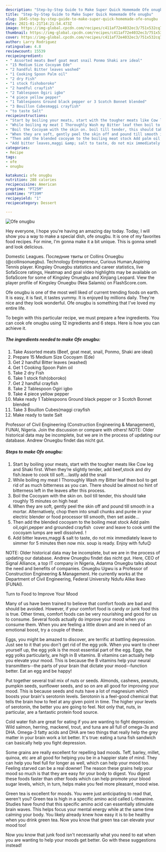 ```yaml
---
description: "Step-by-Step Guide to Make Super Quick Homemade Ofe onugbu"
title: "Step-by-Step Guide to Make Super Quick Homemade Ofe onugbu"
slug: 1645-step-by-step-guide-to-make-super-quick-homemade-ofe-onugbu
date: 2021-01-21T14:21:54.473Z
image: https://img-global.cpcdn.com/recipes/c411af72e4032ec3/751x532cq70/ofe-onugbu-recipe-main-photo.jpg
thumbnail: https://img-global.cpcdn.com/recipes/c411af72e4032ec3/751x532cq70/ofe-onugbu-recipe-main-photo.jpg
cover: https://img-global.cpcdn.com/recipes/c411af72e4032ec3/751x532cq70/ofe-onugbu-recipe-main-photo.jpg
author: Larry Rodriguez
ratingvalue: 4.8
reviewcount: 15539
recipeingredient:
- " Assorted meats Beef goat meat snail Ponmo Shaki are ideal"
- "15 Medium Size Cocoyam Ede"
- "2 handful Bitter leaves washed"
- "1 Cooking Spoon Palm oil"
- "2 dry Fish"
- "1 stock fishoboroko"
- "2 handful crayfish"
- "2 Tablespoon Ogiri igbo"
- "4 piece yellow pepper"
- "1 Tablespoons Ground black pepper or 3 Scotch Bonnet blended"
- "3 Bouillon Cubesmaggi crayfish"
- "to taste Salt"
recipeinstructions:
- "Start by boiling your meats, start with the tougher meats like Cow leg and Shaki first. When they’re slightly tender, add beef,stock and dry fish.leave to cook till soft….lastly add the snail"
- "While boiling my meat I Thoroughly Wash my Bitter leaf then boil to get rid of as much bitterness as you can. There should be almost no hint of bitterness left in the leaves after this process."
- "Boil the Cocoyam with the skin on. boil till tender, this should take roughly 15 minutes on high heat"
- "When they are soft, gently peel the skin off and pound till smooth in a mortar. Alternatively, chop them into small chunks and purée in your electric blender or food processor till smooth, then set aside…"
- "Then add the blended cocoyam to the boiling meat stock Add palm oil,ogiri,pepper and grounded crayfish  cover and leave to cook until the cocoyam lumps are well dissolved. !"
- "Add bitter leaves,maggi &amp; salt to taste, do not mix immediately leave to simmer for 5 minutes then now mix. soup is ready. Enjoy with fufu😉"
categories:
- Recipe
tags:
- ofe
- onugbu

katakunci: ofe onugbu 
nutrition: 288 calories
recipecuisine: American
preptime: "PT25M"
cooktime: "PT39M"
recipeyield: "1"
recipecategory: Dessert

---
```



![Ofe onugbu](https://img-global.cpcdn.com/recipes/c411af72e4032ec3/751x532cq70/ofe-onugbu-recipe-main-photo.jpg)

Hey everyone, I hope you're having an amazing day today. Today, I will show you a way to make a special dish, ofe onugbu. It is one of my favorites food recipes. For mine, I'm gonna make it a bit unique. This is gonna smell and look delicious.

Domestic Leagues. Последние твиты от Collins Onuegbu (@collinsonuegbu). Technology Entrepreneur, Curious Human,Aspiring Tennis player. Kingsley Onuegbu statistics and career statistics, live SofaScore ratings, Heatmap and goal video highlights may be available on SofaScore for some of Kingsley Onuegbu and Xinjiang Leopard. View the player profile of Kingsley Onuegbu (Nea Salamis) on FlashScore.com.

Ofe onugbu is one of the most well liked of current trending foods on earth. It is easy, it is fast, it tastes yummy. It is enjoyed by millions daily. They're nice and they look wonderful. Ofe onugbu is something that I've loved my entire life.


To begin with this particular recipe, we must prepare a few ingredients. You can cook ofe onugbu using 12 ingredients and 6 steps. Here is how you can achieve it.

<!--inarticleads1-->

##### The ingredients needed to make Ofe onugbu:

1. Take  Assorted meats (Beef, goat meat, snail, Ponmo, Shaki are ideal)
1. Prepare 15 Medium Size Cocoyam (Ede)
1. Get 2 handful Bitter leaves (washed)
1. Get 1 Cooking Spoon Palm oil
1. Take 2 dry Fish
1. Take 1 stock fish(oboroko)
1. Get 2 handful crayfish
1. Take 2 Tablespoon Ogiri igbo
1. Take 4 piece yellow pepper
1. Make ready 1 Tablespoons Ground black pepper or 3 Scotch Bonnet blended
1. Take 3 Bouillon Cubes(maggi crayfish
1. Make ready to taste Salt


Professor of Civil Engineering (Construction Engineering &amp; Management), FUNAI, Nigeria. Join the discussion or compare with others! NOTE: Older historical data may be incomplete, but we are in the process of updating our database. Andrew Onuegbu findet das nicht gut. 

<!--inarticleads2-->

##### Steps to make Ofe onugbu:

1. Start by boiling your meats, start with the tougher meats like Cow leg and Shaki first. When they’re slightly tender, add beef,stock and dry fish.leave to cook till soft….lastly add the snail
1. While boiling my meat I Thoroughly Wash my Bitter leaf then boil to get rid of as much bitterness as you can. There should be almost no hint of bitterness left in the leaves after this process.
1. Boil the Cocoyam with the skin on. boil till tender, this should take roughly 15 minutes on high heat
1. When they are soft, gently peel the skin off and pound till smooth in a mortar. Alternatively, chop them into small chunks and purée in your electric blender or food processor till smooth, then set aside…
1. Then add the blended cocoyam to the boiling meat stock Add palm oil,ogiri,pepper and grounded crayfish  cover and leave to cook until the cocoyam lumps are well dissolved. !
1. Add bitter leaves,maggi &amp; salt to taste, do not mix immediately leave to simmer for 5 minutes then now mix. soup is ready. Enjoy with fufu😉


NOTE: Older historical data may be incomplete, but we are in the process of updating our database. Andrew Onuegbu findet das nicht gut. Here, CEO of Signal Alliance, a top IT company in Nigeria, Adanma Onuegbu talks about the need and benefits of companies. Onuegbu Ugwu is a Professor of Construction Engineering &amp; Management. He currently works at the Department of Civil Engineering, Federal University Ndufu Alike Ikwo (FUNAI). 

Turn to Food to Improve Your Mood


Many of us have been trained to believe that comfort foods are bad and should be avoided. However, if your comfort food is candy or junk food this is true. Other times, comfort foods can be very nourishing and good for us to consume. Several foods actually do improve your mood when you consume them. When you are feeling a little down and are in need of an emotional boost, try a couple of these.

Eggs, you might be amazed to discover, are terrific at battling depression. Just see to it that you don't get rid of the egg yolk. When you want to cheer yourself up, the egg yolk is the most essential part of the egg. Eggs, the egg yolks particularly, are high in B vitamins. B vitamins can actually help you elevate your mood. This is because the B vitamins help your neural transmitters--the parts of your brain that dictate your mood--function better. Eat an egg and be happy!

Put together several trail mix of nuts or seeds. Almonds, cashews, peanuts, pumpkin seeds, sunflower seeds, and so on are all good for improving your mood. This is because seeds and nuts have a lot of magnesium which boosts your brain's serotonin levels. Serotonin is a feel-good chemical that tells the brain how to feel at any given point in time. The higher your levels of serotonin, the better you are going to feel. Not only that, nuts, in particular, are a fantastic protein food source.

Cold water fish are great for eating if you are wanting to fight depression. Wild salmon, herring, mackerel, trout, and tuna are all full of omega-3s and DHA. Omega-3 fatty acids and DHA are two things that really help the grey matter in your brain work a lot better. It's true: eating a tuna fish sandwich can basically help you fight depression. 

Some grains are really excellent for repelling bad moods. Teff, barley, millet, quinoa, etc are all good for helping you be in a happier state of mind. They can help you feel full for longer as well, which can help your mood too. Feeling starved can be a real downer! The reason these grains help your mood so much is that they are easy for your body to digest. You digest these foods faster than other foods which can help promote your blood sugar levels, which, in turn, helps make you feel more pleasant, mood wise.

Green tea is excellent for moods. You were just anticipating to read that, weren't you? Green tea is high in a specific amino acid called L-theanine. Studies have found that this specific amino acid can essentially stimulate brain waves. This helps focus your mental energy while at the same time calming your body. You likely already knew how easy it is to be healthy when you drink green tea. Now you know that green tea can elevate your mood too!

Now you know that junk food isn't necessarily what you need to eat when you are wanting to help your moods get better. Go  with  these suggestions  instead!

